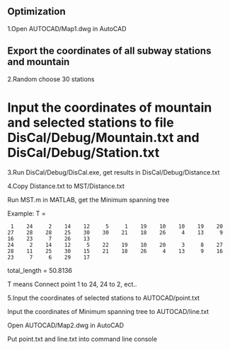 ## Optimization

1.Open AUTOCAD/Map1.dwg in AutoCAD

Export the coordinates of all subway stations and mountain
--

2.Random choose 30 stations

Input the coordinates of mountain and selected stations to file DisCal/Debug/Mountain.txt and DisCal/Debug/Station.txt
==

3.Run DisCal/Debug/DisCal.exe, get results in DisCal/Debug/Distance.txt


4.Copy Distance.txt to MST/Distance.txt


Run MST.m in MATLAB, get the Minimum spanning tree

Example:
T =

     1    24     2    14    12     5     1    19    10    10    19    20    27    28    28    25    30    30    21    18    26     4    13     9    16    23     7    26    13
    24     2    14    12     5    22    19    10    20     3     8    27    28    11    25    30    15    21    18    26     4    13     9    16    23     7     6    29    17
total_length = 50.8136

T means Connect point 1 to 24, 24 to 2, ect..


5.Input the coordinates of selected stations to AUTOCAD/point.txt

Input the coordinates of Minimum spanning tree to AUTOCAD/line.txt

Open AUTOCAD/Map2.dwg in AutoCAD

Put point.txt and line.txt into command line console
